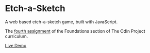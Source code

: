 # Etch-a-Sketch

A web based etch-a-sketch game, built with JavaScript.

The [fourth assignment](https://www.theodinproject.com/lessons/foundations-etch-a-sketch) of the Foundations section of The Odin Project curriculum.

[Live Demo](https://jaredmates.github.io/etch-a-sketch/)
